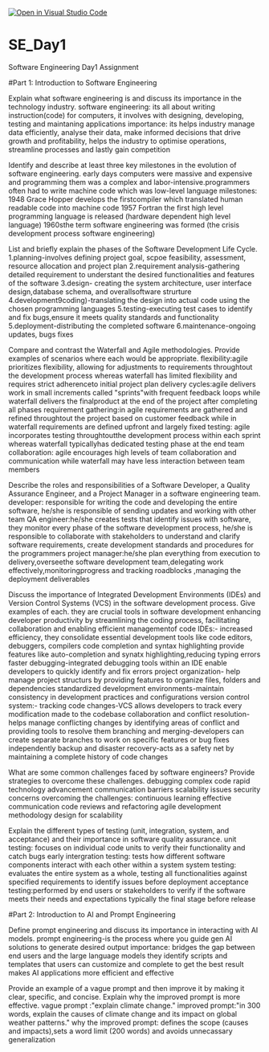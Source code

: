 [![Open in Visual Studio Code](https://classroom.github.com/assets/open-in-vscode-2e0aaae1b6195c2367325f4f02e2d04e9abb55f0b24a779b69b11b9e10269abc.svg)](https://classroom.github.com/online_ide?assignment_repo_id=18330176&assignment_repo_type=AssignmentRepo)
# SE_Day1
Software Engineering Day1 Assignment

#Part 1: Introduction to Software Engineering

Explain what software engineering is and discuss its importance in the technology industry.
software engineering:
its all about writing instruction(code) for computers, it involves with designing, developing, testing and maintaning applications
importance:
its helps industry manage data efficiently, analyse their data, make informed decisions that drive  growth and profitability, helps the industry to optimise operations, streamline processes and lastly gain competition 

Identify and describe at least three key milestones in the evolution of software engineering.
early days computers were massive and expensive and programming them was a complex  and labor-intensive.programmers often had to write machine code which was low-level language
milestones:
1948 Grace Hopper develops the firstcompiler which translated human readable code into machine code
1957 Fortran the first high level programming language is released (hardware dependent high level language)
1960sthe term software engineering was formed (the crisis development process software engineering)

List and briefly explain the phases of the Software Development Life Cycle.
1.planning-involves defining project goal, scpoe feasibility, assessment, resource allocation and project plan
2.requirement analysis-gathering detailed requirement to understant the desired functionalities and features of the software
3.design- creating the system architecture, user interface design,database schema, and overallsoftware strurture
4.development9coding)-translating the design into actual code using the chosen programming languages
5.testing-executing test cases to identify and fix bugs,ensure it meets quality standards and functionality
5.deployment-distributing the completed software 
6.maintenance-ongoing updates, bugs fixes 


Compare and contrast the Waterfall and Agile methodologies. Provide examples of scenarios where each would be appropriate.
flexibility:agile prioritizes flexibility, allowing for adjustments to requirements throughtout the development process whereas waterfall has limited flexibility and requires strict adherenceto initial project plan
delivery cycles:agile delivers work in small increments called "sprints"with frequent feedback loops while waterfall delivers the finalproduct at the end of the project after completing all phases
requirement gathering:in agile requirements are gathered and refined throughtout the project based on customer feedback while in waterfall requirements are defined upfront and largely fixed
testing: agile incorporates testing throughtoutthe development process within each sprint whereas waterfall typicallyhas dedicated testing phase at the end 
team collaboration: agile encourages  high levels of team collaboration and communication while waterfall may have less interaction between team members 

Describe the roles and responsibilities of a Software Developer, a Quality Assurance Engineer, and a Project Manager in a software engineering team.
developer: responsible for writing the code and developing the entire software, he/she is responsible of sending updates and working with other team
QA engineer:he/she creates tests that identify issues with software, they monitor every phase of the software development process, he/she is responsible to collaborate with stakeholders to understand and clarify software requirements, create development standards and procedures for the programmers
project manager:he/she plan everything from execution to delivery,overseethe software development team,delegating work effectively,monitoringprogress and tracking roadblocks ,managing the deployment deliverables

Discuss the importance of Integrated Development Environments (IDEs) and Version Control Systems (VCS) in the software development process. Give examples of each.
they are crucial tools in software development enhancing developer productivity by streamlining the coding process, facilitating collaboration and enabling efficient managementof code 
IDEs:-
increased efficiency, they consolidate essential development tools like code editors, debuggers, compilers
code completion and syntax highlighting provide features like auto-completion and synatx highlighting,reducing typing errors
faster debugging-integrated debugging tools within an IDE enable developers to quickly identify and fix errors
project organization- help manage project structurs by providing features to organize files, folders and dependencies
standardized development environments-maintain  consistency in development practices and configurations
version control system:-
tracking code changes-VCS allows developers to track every modification made to the codebase
collaboration and conflict resolution-helps manage conflicting changes by identifying areas of conflict and providing tools to resolve them
branching and merging-developers can create separate branches to work on specific features or bug fixes independently
backup and disaster recovery-acts as a safety net by maintaining a complete history of code changes


What are some common challenges faced by software engineers? Provide strategies to overcome these challenges.
debugging complex code 
rapid technology advancement
communication barriers
scalability issues
security concerns
overcoming the challenges:
continuous learning
effective communication
code reviews and refactoring
agile development methodology
design for scalability

Explain the different types of testing (unit, integration, system, and acceptance) and their importance in software quality assurance.
unit testing: focuses on individual code units to verify their functionality and catch bugs early
intergration testing: tests how different software components interact with each other within a system
system testing: evaluates the entire system as a whole, testing all functionalities against specified requirements to identify issues before deployment
acceptance testing:performed by end users or stakeholders to verify if the software meets their needs and expectations typically the final stage before release

#Part 2: Introduction to AI and Prompt Engineering


Define prompt engineering and discuss its importance in interacting with AI models.
prompt engineering-is the process where you guide gen AI solutions to generate desired output 
importance:
bridges the gap between end users and the large language models
they identify scripts and templates that users can customize and complete to get the best result
makes AI applications more efficient and effective 

Provide an example of a vague prompt and then improve it by making it clear, specific, and concise. Explain why the improved prompt is more effective.
vague prompt :"explain climate change."
improved prompt:"in 300 words, explain the causes of climate change and its impact on global weather patterns."
why the improved prompt: defines the scope (causes and impacts),sets a word limit (200 words) and avoids unnecassary generalization
